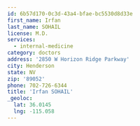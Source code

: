 ```yaml
---
id: 6b57d170-0c3d-43a4-bfae-bc5530d8d33e
first_name: Irfan
last_name: SOHAIL
license: M.D.
services:
  - internal-medicine
category: doctors
address: '2850 W Horizon Ridge Parkway'
city: Henderson
state: NV
zip: '89052'
phone: 702-726-6344
title: 'Irfan SOHAIL'
_geoloc:
  lat: 36.0145
  lng: -115.058
---
```

